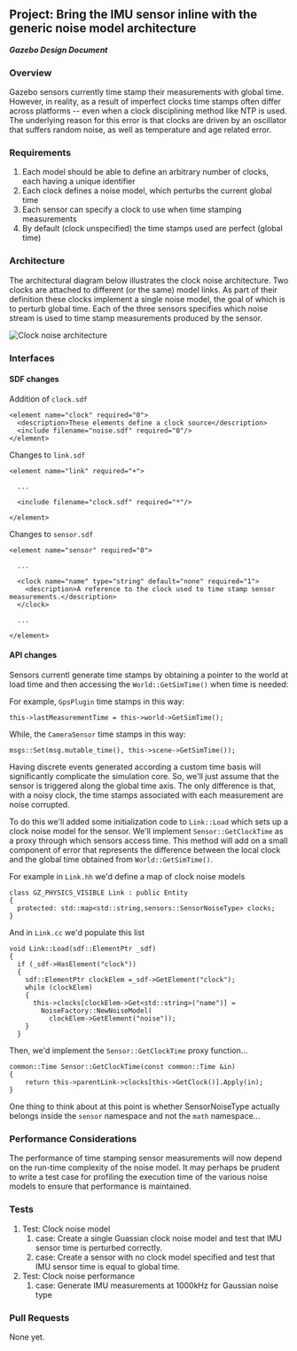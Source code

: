 ## Project: Bring the IMU sensor inline with the generic noise model architecture
***Gazebo Design Document***

### Overview

Gazebo sensors currently time stamp their measurements with global time. However, in reality, as a result of imperfect clocks
time stamps often differ across platforms -- even when a clock disciplining method like NTP is used. The underlying reason for 
this error is that clocks are driven by an oscillator that suffers random noise, as well as temperature and age related error.

### Requirements

1. Each model should be able to define an arbitrary number of clocks, each having a unique identifier
2. Each clock defines a noise model, which perturbs the current global time
3. Each sensor can specify a clock to use when time stamping measurements
4. By default (clock unspecified) the time stamps used are perfect (global time)

### Architecture

The architectural diagram below illustrates the clock noise architecture. Two clocks are attached to different (or the same) model links. As part of their definition these clocks implement a single noise model, the goal of which is to perturb global time. Each of the three sensors specifies which noise stream is used to time stamp measurements produced by the sensor.

![Clock noise architecture](https://bytebucket.org/asymingt/gazebo_design/raw/64c4864a193551098cd0fb4e7ae1edc4269c7608/improve_sensors/clocknoise.png "Clock noise architecture")

### Interfaces

#### SDF changes ####

Addition of ```clock.sdf```

```
<element name="clock" required="0">
  <description>These elements define a clock source</description>
  <include filename="noise.sdf" required="0"/>
</element>
```

Changes to ```link.sdf```

```
<element name="link" required="+">

  ...

  <include filename="clock.sdf" required="*"/>

</element>

```

Changes to ```sensor.sdf```

```
<element name="sensor" required="0">

  ...

  <clock name="name" type="string" default="none" required="1">
    <description>A reference to the clock used to time stamp sensor measurements.</description>
  </clock>

  ...

</element>
```
#### API changes ####

Sensors currentl generate time stamps by obtaining a pointer to the world at load
time and then accessing the ```World::GetSimTime()``` when time is needed: 

For example, ```GpsPlugin``` time stamps in this way:

```
this->lastMeasurementTime = this->world->GetSimTime();
```

While, the ```CameraSensor``` time stamps in this way:

```
msgs::Set(msg.mutable_time(), this->scene->GetSimTime());
```

Having discrete events generated according a custom time basis will significantly 
complicate the simulation core. So, we'll just assume that the sensor is triggered
along the global time axis. The only difference is that, with a noisy clock,
the time stamps associated with each measurement are noise corrupted.

To do this we'll added some initialization code to ```Link::Load``` which sets
up a clock noise model for the sensor. We'll implement ```Sensor::GetClockTime``` 
as a proxy through which sensors access time. This method will add on a small
component of error that represents the difference between the local clock and
the global time obtained from ```World::GetSimTime()```.

For example in ```Link.hh``` we'd define a map of clock noise models

```
class GZ_PHYSICS_VISIBLE Link : public Entity
{
  protected: std::map<std::string,sensors::SensorNoiseType> clocks;
} 

```

And in ```Link.cc``` we'd populate this list

```
void Link::Load(sdf::ElementPtr _sdf)
{
  if (_sdf->HasElement("clock"))
  {
    sdf::ElementPtr clockElem =_sdf->GetElement("clock");
    while (clockElem)
    {
      this->clocks[clockElem->Get<std::string>("name")] =
        NoiseFactory::NewNoiseModel(
          clockElem->GetElement("noise"));
    }
  }

```

Then, we'd implement the ```Sensor::GetClockTime``` proxy function...

```
common::Time Sensor::GetClockTime(const common::Time &in)
{
    return this->parentLink->clocks[this->GetClock()].Apply(in);
}

```


One thing to think about at this point is whether SensorNoiseType actually belongs
inside the ```sensor``` namespace and not the ```math``` namespace...


### Performance Considerations

The performance of time stamping sensor measurements will now depend on the run-time complexity of the noise model. It may perhaps be prudent to write a test case for profiling the execution time of the various noise models to ensure that performance is maintained.

### Tests

1. Test: Clock noise model
    1. case: Create a single Guassian clock noise model and test that IMU sensor time is perturbed correctly.
    1. case: Create a sensor with no clock model specified and test that IMU sensor time is equal to global time.
1. Test: Clock noise performance
    1. case: Generate IMU measurements at 1000kHz for Gaussian noise type 

### Pull Requests

None yet.